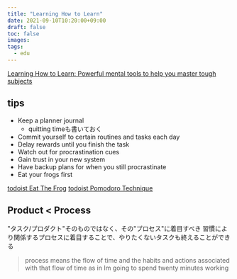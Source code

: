 ```yaml
---
title: "Learning How to Learn"
date: 2021-09-10T10:20:00+09:00
draft: false
toc: false
images:
tags: 
  - edu
---
```



[Learning How to Learn: Powerful mental tools to help you master tough subjects](https://www.coursera.org/learn/learning-how-to-learn)


## tips


- Keep a planner journal
   - quitting timeも書いておく
- Commit yourself to certain routines and tasks each day
- Delay rewards until you finish the task
- Watch out for procrastination cues
- Gain trust in your new system
- Have backup plans for when you still procrastinate
- Eat your frogs first

[todoist Eat The Frog](https://todoist.com/productivity-methods/eat-the-frog)
[todoist Pomodoro Technique](https://todoist.com/ja/productivity-methods/pomodoro-technique)

## Product < Process

"タスク/プロダクト"そのものではなく、その"プロセス"に着目すべき
習慣により関係するプロセスに着目することで、やりたくないタスクも終えることができる


> process means the flow of time and the habits and actions associated with that flow of time as in Im going to spend twenty minutes working

